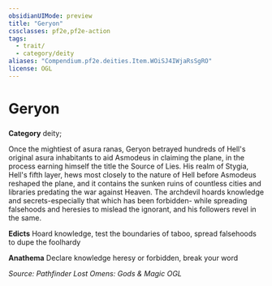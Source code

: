 ```yaml
---
obsidianUIMode: preview
title: "Geryon"
cssclasses: pf2e,pf2e-action
tags:
  - trait/
  - category/deity
aliases: "Compendium.pf2e.deities.Item.WOiSJ4IWjaRsSgRO"
license: OGL
---
```

# Geryon

### 

**Category** deity; 




Once the mightiest of asura ranas, Geryon betrayed hundreds of Hell's original asura inhabitants to aid Asmodeus in claiming the plane, in the process earning himself the title the Source of Lies. His realm of Stygia, Hell's fifth layer, hews most closely to the nature of Hell before Asmodeus reshaped the plane, and it contains the sunken ruins of countless cities and libraries predating the war against Heaven. The archdevil hoards knowledge and secrets-especially that which has been forbidden- while spreading falsehoods and heresies to mislead the ignorant, and his followers revel in the same.

**Edicts** Hoard knowledge, test the boundaries of taboo, spread falsehoods to dupe the foolhardy

**Anathema** Declare knowledge heresy or forbidden, break your word

*Source: Pathfinder Lost Omens: Gods & Magic*
*OGL*